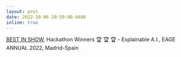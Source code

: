 ```yaml
---
layout: post
date: 2022-10-06 20:59:00-0400
inline: true
---
```


[BEST IN SHOW](https://miguelcorralesg.github.io/blog/2022/KAUST-Hackathon/), Hackathon Winners :trophy: :trophy: :trophy: - Explainable A.I., EAGE ANNUAL 2022, Madrid-Spain 

